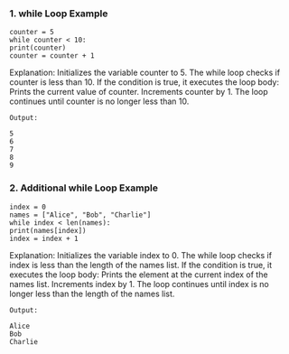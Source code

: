 ### 1. while Loop Example

```
counter = 5
while counter < 10:
print(counter)
counter = counter + 1
```
Explanation:
    Initializes the variable counter to 5.
    The while loop checks if counter is less than 10.
    If the condition is true, it executes the loop body:
        Prints the current value of counter.
        Increments counter by 1.
    The loop continues until counter is no longer less than 10.

```
Output:

5
6
7
8
9
```

### 2. Additional while Loop Example

```
index = 0
names = ["Alice", "Bob", "Charlie"]
while index < len(names):
print(names[index])
index = index + 1
```

Explanation:
    Initializes the variable index to 0.
    The while loop checks if index is less than the length of the names list.
    If the condition is true, it executes the loop body:
        Prints the element at the current index of the names list.
        Increments index by 1.
    The loop continues until index is no longer less than the length of the names list.

```
Output:

Alice
Bob
Charlie
```